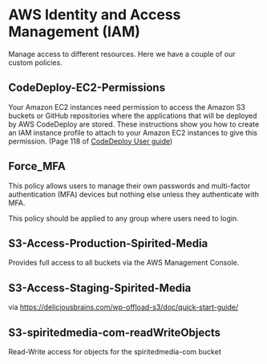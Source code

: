 # AWS Identity and Access Management (IAM)

Manage access to different resources. Here we have a couple of our custom policies.

## CodeDeploy-EC2-Permissions

Your Amazon EC2 instances need permission to access the Amazon S3 buckets or GitHub repositories where the applications that will be deployed by AWS CodeDeploy are stored. These instructions show you how to create an IAM instance profile to attach to your Amazon EC2 instances to give this permission. (Page 118 of [CodeDeploy User guide](https://docs.aws.amazon.com/codedeploy/latest/userguide/codedeploy-user.pdf))

## Force_MFA

This policy allows users to manage their own passwords and multi-factor authentication (MFA) devices but nothing else unless they authenticate with MFA.

This policy should be applied to any group where users need to login.

## S3-Access-Production-Spirited-Media

Provides full access to all buckets via the AWS Management Console.

## S3-Access-Staging-Spirited-Media

via https://deliciousbrains.com/wp-offload-s3/doc/quick-start-guide/

## S3-spiritedmedia-com-readWriteObjects

Read-Write access for objects for the spiritedmedia-com bucket
